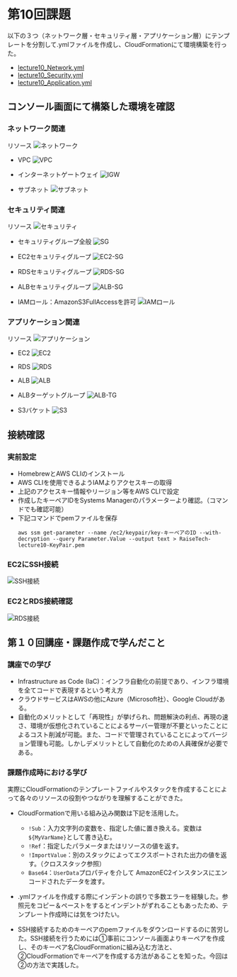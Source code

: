 # 第10回課題
以下の３つ（ネットワーク層・セキュリティ層・アプリケーション層）にテンプレートを分割して.ymlファイルを作成し、CloudFormationにて環境構築を行った。

* [lecture10_Network.yml](./lecture10-templates/lecture10_Network.yml)
* [lecture10_Security.yml](./lecture10-templates/lecture10_Security.yml)
* [lecture10_Application.yml](./lecture10-templates/lecture10_Application.yml)

## コンソール画面にて構築した環境を確認
### ネットワーク関連

リソース
![ネットワーク](./lecture10-images/10-01_resouce_Network.png)

* VPC
![VPC](./lecture10-images/10-02_VPC.png)

* インターネットゲートウェイ
![IGW](./lecture10-images/10-03_IGW.png)

* サブネット
![サブネット](./lecture10-images/10-04_subnet.png)


### セキュリティ関連

リソース
![セキュリティ](./lecture10-images/10-05_resource_Security.png)

* セキュリティグループ全般
![SG](./lecture10-images/10-06_SG.png)

* EC2セキュリティグループ
![EC2-SG](./lecture10-images/10-07_EC2SG.png)

* RDSセキュリティグループ
![RDS-SG](./lecture10-images/10-08_RDSSG.png)

* ALBセキュリティグループ
![ALB-SG](./lecture10-images/10-09_ALBSG.png)

* IAMロール：AmazonS3FullAccessを許可
![IAMロール](./lecture10-images/10-10_IAMrole.png)


### アプリケーション関連

リソース
![アプリケーション](./lecture10-images/10-11_resouce_Application.png)

* EC2
![EC2](./lecture10-images/10-12_EC2.png)

* RDS
![RDS](./lecture10-images/10-13_RDS.png)

* ALB
![ALB](./lecture10-images/10-14_ALB.png)

* ALBターゲットグループ
![ALB-TG](./lecture10-images/10-15_ALBTG.png)

* S3バケット
![S3](./lecture10-images/10-16_S3.png)


## 接続確認
### 実前設定
* HomebrewとAWS CLIのインストール
* AWS CLIを使用できるようIAMよりアクセスキーの取得
* 上記のアクセスキー情報やリージョン等をAWS CLIで設定
* 作成したキーペアIDをSystems Managerのパラメーターより確認。（コマンドでも確認可能）
* 下記コマンドでpemファイルを保存
   ```
   aws ssm get-parameter --name /ec2/keypair/key-キーペアのID --with-decryption --query Parameter.Value --output text > RaiseTech-lecture10-KeyPair.pem
   ```
### EC2にSSH接続
![SSH接続](./lecture10-images/10-17_connectSSH.png)

### EC2とRDS接続確認
![RDS接続](./lecture10-images/10-18_connectRDS.png)

## 第１０回講座・課題作成で学んだこと
### 講座での学び
* Infrastructure as Code (IaC)：インフラ自動化の前提であり、インフラ環境を全てコードで表現するという考え方
* クラウドサービスはAWSの他にAzure（Microsoft社）、Google Cloudがある。
* 自動化のメリットとして「再現性」が挙げられ、問題解決の利点、再現の速さ、環境が仮想化されていることによるサーバー管理が不要といったことによるコスト削減が可能。また、コードで管理されていることによってバージョン管理も可能。しかしデメリットとして自動化のための人員確保が必要である。

### 課題作成時における学び
実際にCloudFormationのテンプレートファイルやスタックを作成することによって各々のリソースの役割やつながりを理解することができた。
* CloudFormationで用いる組み込み関数は下記を活用した。
    * `!Sub`：入力文字列の変数を、指定した値に置き換える。変数は`${MyVarName}`として書き込む。
    * `!Ref`：指定したパラメータまたはリソースの値を返す。
    * `!ImportValue`：別のスタックによってエクスポートされた出力の値を返す。（クロススタック参照）
    * `Base64`：`UserData`プロパティを介して AmazonEC2インスタンスにエンコードされたデータを渡す。

* .ymlファイルを作成する際にインデントの誤りで多数エラーを経験した。参照元をコピー＆ペーストをするとインデントがずれることもあったため、テンプレート作成時には気をつけたい。
* SSH接続するためのキーペアのpemファイルをダウンロードするのに苦労した。SSH接続を行うためには①事前にコンソール画面よりキーペアを作成し、そのキーペア名CloudFormationに組み込む方法と、②CloudFormationでキーペアを作成する方法があることを知った。今回は②の方法で実践した。
